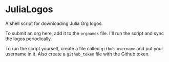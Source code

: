 # JuliaLogos

A shell script for downloading Julia Org logos.

To submit an org here, add it to the `orgnames` file. I'll run the script and sync the logos periodically.

To run the script yourself, create a file called `github_username` and put your username in it.
Also create a `github_token` file with the Github token.
